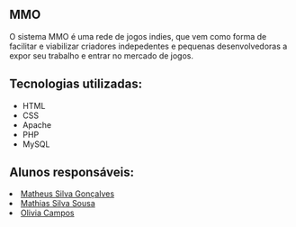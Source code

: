 <h2>MMO</h2>
O sistema MMO é uma rede de jogos indies, que vem como forma de facilitar e viabilizar criadores indepedentes e pequenas desenvolvedoras a expor seu trabalho e entrar no mercado de jogos.

<h2>Tecnologias utilizadas:</h2>
<ul>
  <li>HTML</li>
  <li>CSS</li>
  <li>Apache</li>
  <li>PHP</li>
  <li>MySQL</li>
</ul>
  
<h2> Alunos responsáveis: </h2>
   <li><a href="https://github.com/matheusGonks">Matheus Silva Gonçalves</a></li>
   <li><a href="https://github.com/MR-martiny">Mathias Silva Sousa</a></li>
   <li><a href="https://github.com/kdaon">Olivia Campos</a></li>

